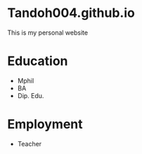 # Tandoh004.github.io
This is my personal website


# **Education**
* Mphil
* BA
* Dip. Edu.
 

 # **Employment**

* Teacher